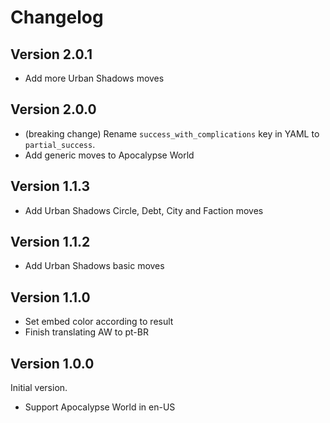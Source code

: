 # Changelog

## Version 2.0.1

- Add more Urban Shadows moves

## Version 2.0.0

- (breaking change) Rename `success_with_complications` key
  in YAML to `partial_success`.
- Add generic moves to Apocalypse World

## Version 1.1.3

- Add Urban Shadows Circle, Debt, City and Faction moves

## Version 1.1.2

- Add Urban Shadows basic moves

## Version 1.1.0

- Set embed color according to result
- Finish translating AW to pt-BR

## Version 1.0.0

Initial version.

- Support Apocalypse World in en-US
